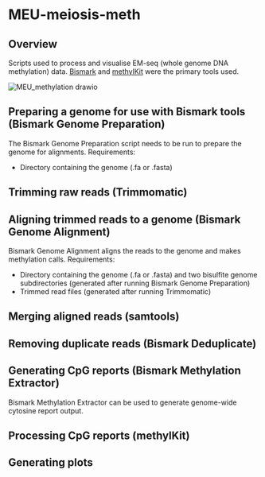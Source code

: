 # MEU-meiosis-meth

## Overview
Scripts used to process and visualise EM-seq (whole genome DNA methylation) data. [Bismark](https://github.com/FelixKrueger/Bismark) and [methylKit](https://github.com/al2na/methylKit) were the primary tools used.

![MEU_methylation drawio](https://github.com/Ashley-Milton/MEU-meiosis-meth/assets/64052884/c0abda13-81af-489f-9d1e-e5f78be36121)

## Preparing a genome for use with Bismark tools (Bismark Genome Preparation)
The Bismark Genome Preparation script needs to be run to prepare the genome for alignments. Requirements:
- Directory containing the genome (.fa or .fasta)

## Trimming raw reads (Trimmomatic)

## Aligning trimmed reads to a genome (Bismark Genome Alignment)
Bismark Genome Alignment aligns the reads to the genome and makes methylation calls. Requirements:
- Directory containing the genome (.fa or .fasta) and two bisulfite genome subdirectories (generated after running Bismark Genome Preparation)
- Trimmed read files (generated after running Trimmomatic)

## Merging aligned reads (samtools)

## Removing duplicate reads (Bismark Deduplicate)

## Generating CpG reports (Bismark Methylation Extractor)
Bismark Methylation Extractor can be used to generate genome-wide cytosine report output.

## Processing CpG reports (methylKit)

## Generating plots
